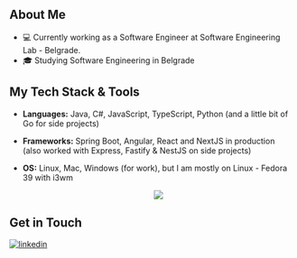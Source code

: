 ## About Me

- 💻 Currently working as a Software Engineer at Software Engineering Lab - Belgrade.
- 🎓 Studying Software Engineering in Belgrade

## My Tech Stack & Tools

- **Languages:** Java, C#, JavaScript, TypeScript, Python (and a little bit of Go for side projects)
- **Frameworks:** Spring Boot, Angular, React and NextJS in production (also worked with Express, Fastify & NestJS on side projects)
- **OS:** Linux, Mac, Windows (for work), but I am mostly on Linux - Fedora 39 with i3wm

  <p align="center">
  <a href="https://skillicons.dev">
    <img src="https://skillicons.dev/icons?i=java,spring,maven,hibernate,idea,angular,react,nextjs,prisma,express,javascript,typescript,git,neovim,kubernetes,docker,jenkins,rabbitmq,redis,prometheus,elasticsearch,aws,mongodb,mysql,postgresql,nginx,bash,github,gitlab,graphql" />
  </a>
</p>

## Get in Touch
[![linkedin](https://img.shields.io/badge/linkedin-0A66C2?style=for-the-badge&logo=linkedin&logoColor=white)](https://www.linkedin.com/in/lukagolubovic/)
